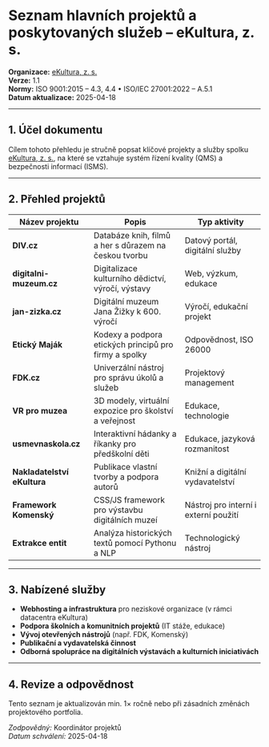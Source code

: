# Seznam hlavních projektů a poskytovaných služeb – eKultura, z. s.
<!-- # prehledy/seznam-projektu-a-sluzeb.md -->

**Organizace:** [eKultura, z. s.](https://ekultura.eu)  
**Verze:** 1.1  
**Normy:** ISO 9001:2015 – 4.3, 4.4 • ISO/IEC 27001:2022 – A.5.1  
**Datum aktualizace:** 2025-04-18  

---

## 1. Účel dokumentu

Cílem tohoto přehledu je stručně popsat klíčové projekty a služby spolku [eKultura, z. s.](https://ekultura.eu), na které se vztahuje systém řízení kvality (QMS) a bezpečnosti informací (ISMS).

---

## 2. Přehled projektů

| Název projektu | Popis | Typ aktivity |
|----------------|--------|--------------|
| **DIV.cz** | Databáze knih, filmů a her s důrazem na českou tvorbu | Datový portál, digitální služby |
| **digitalni-muzeum.cz** | Digitalizace kulturního dědictví, výročí, výstavy | Web, výzkum, edukace |
| **jan-zizka.cz** | Digitální muzeum Jana Žižky k 600. výročí | Výročí, edukační projekt |
| **Etický Maják** | Kodexy a podpora etických principů pro firmy a spolky | Odpovědnost, ISO 26000 |
| **FDK.cz** | Univerzální nástroj pro správu úkolů a služeb | Projektový management |
| **VR pro muzea** | 3D modely, virtuální expozice pro školství a veřejnost | Edukace, technologie |
| **usmevnaskola.cz** | Interaktivní hádanky a říkanky pro předškolní děti | Edukace, jazyková rozmanitost |
| **Nakladatelství eKultura** | Publikace vlastní tvorby a podpora autorů | Knižní a digitální vydavatelství |
| **Framework Komenský** | CSS/JS framework pro výstavbu digitálních muzeí | Nástroj pro interní i externí použití |
| **Extrakce entit** | Analýza historických textů pomocí Pythonu a NLP | Technologický nástroj |

---

## 3. Nabízené služby

- **Webhosting a infrastruktura** pro neziskové organizace (v rámci datacentra eKultura)
- **Podpora školních a komunitních projektů** (IT stáže, edukace)
- **Vývoj otevřených nástrojů** (např. FDK, Komenský)
- **Publikační a vydavatelská činnost**
- **Odborná spolupráce na digitálních výstavách a kulturních iniciativách**

---

## 4. Revize a odpovědnost

Tento seznam je aktualizován min. 1× ročně nebo při zásadních změnách projektového portfolia.

*Zodpovědný:* Koordinátor projektů  
*Datum schválení:* 2025-04-18
